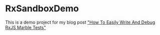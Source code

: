 # RxSandboxDemo

This is a demo project for my blog post ["How To Easily Write And Debug RxJS Marble Tests"](https://www.mokkapps.de/blog/how-to-easily-write-and-debug-rxjs-marble-tests/)
